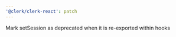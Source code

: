 ```yaml
---
'@clerk/clerk-react': patch
---
```


Mark setSession as deprecated when it is re-exported within hooks
